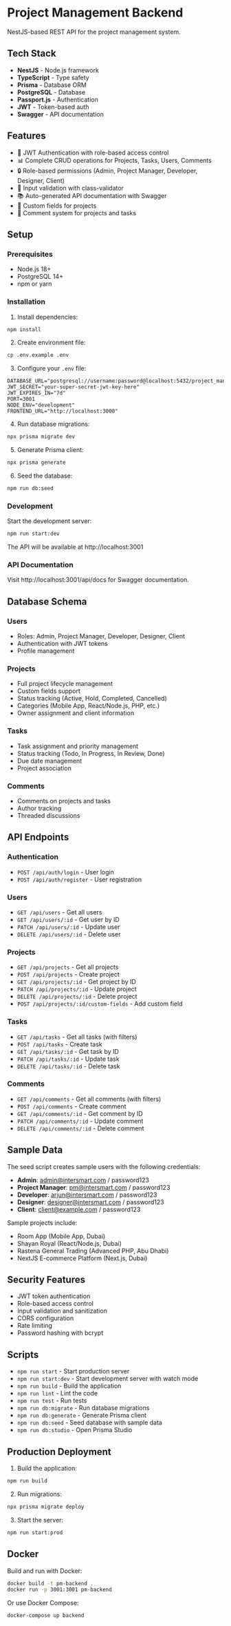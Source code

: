 # Project Management Backend

NestJS-based REST API for the project management system.

## Tech Stack

- **NestJS** - Node.js framework
- **TypeScript** - Type safety
- **Prisma** - Database ORM
- **PostgreSQL** - Database
- **Passport.js** - Authentication
- **JWT** - Token-based auth
- **Swagger** - API documentation

## Features

- 🔐 JWT Authentication with role-based access control
- 📊 Complete CRUD operations for Projects, Tasks, Users, Comments
- 🔒 Role-based permissions (Admin, Project Manager, Developer, Designer, Client)
- 📝 Input validation with class-validator
- 📚 Auto-generated API documentation with Swagger
- 🎯 Custom fields for projects
- 💬 Comment system for projects and tasks

## Setup

### Prerequisites
- Node.js 18+
- PostgreSQL 14+
- npm or yarn

### Installation

1. Install dependencies:
```bash
npm install
```

2. Create environment file:
```bash
cp .env.example .env
```

3. Configure your `.env` file:
```env
DATABASE_URL="postgresql://username:password@localhost:5432/project_management"
JWT_SECRET="your-super-secret-jwt-key-here"
JWT_EXPIRES_IN="7d"
PORT=3001
NODE_ENV="development"
FRONTEND_URL="http://localhost:3000"
```

4. Run database migrations:
```bash
npx prisma migrate dev
```

5. Generate Prisma client:
```bash
npx prisma generate
```

6. Seed the database:
```bash
npm run db:seed
```

### Development

Start the development server:
```bash
npm run start:dev
```

The API will be available at http://localhost:3001

### API Documentation

Visit http://localhost:3001/api/docs for Swagger documentation.

## Database Schema

### Users
- Roles: Admin, Project Manager, Developer, Designer, Client
- Authentication with JWT tokens
- Profile management

### Projects
- Full project lifecycle management
- Custom fields support
- Status tracking (Active, Hold, Completed, Cancelled)
- Categories (Mobile App, React/Node.js, PHP, etc.)
- Owner assignment and client information

### Tasks
- Task assignment and priority management
- Status tracking (Todo, In Progress, In Review, Done)
- Due date management
- Project association

### Comments
- Comments on projects and tasks
- Author tracking
- Threaded discussions

## API Endpoints

### Authentication
- `POST /api/auth/login` - User login
- `POST /api/auth/register` - User registration

### Users
- `GET /api/users` - Get all users
- `GET /api/users/:id` - Get user by ID
- `PATCH /api/users/:id` - Update user
- `DELETE /api/users/:id` - Delete user

### Projects
- `GET /api/projects` - Get all projects
- `POST /api/projects` - Create project
- `GET /api/projects/:id` - Get project by ID
- `PATCH /api/projects/:id` - Update project
- `DELETE /api/projects/:id` - Delete project
- `POST /api/projects/:id/custom-fields` - Add custom field

### Tasks
- `GET /api/tasks` - Get all tasks (with filters)
- `POST /api/tasks` - Create task
- `GET /api/tasks/:id` - Get task by ID
- `PATCH /api/tasks/:id` - Update task
- `DELETE /api/tasks/:id` - Delete task

### Comments
- `GET /api/comments` - Get all comments (with filters)
- `POST /api/comments` - Create comment
- `GET /api/comments/:id` - Get comment by ID
- `PATCH /api/comments/:id` - Update comment
- `DELETE /api/comments/:id` - Delete comment

## Sample Data

The seed script creates sample users with the following credentials:

- **Admin**: admin@intersmart.com / password123
- **Project Manager**: pm@intersmart.com / password123
- **Developer**: arjun@intersmart.com / password123
- **Designer**: designer@intersmart.com / password123
- **Client**: client@example.com / password123

Sample projects include:
- Room App (Mobile App, Dubai)
- Shayan Royal (React/Node.js, Dubai)
- Rastena General Trading (Advanced PHP, Abu Dhabi)
- NextJS E-commerce Platform (Next.js, Dubai)

## Security Features

- JWT token authentication
- Role-based access control
- Input validation and sanitization
- CORS configuration
- Rate limiting
- Password hashing with bcrypt

## Scripts

- `npm run start` - Start production server
- `npm run start:dev` - Start development server with watch mode
- `npm run build` - Build the application
- `npm run lint` - Lint the code
- `npm run test` - Run tests
- `npm run db:migrate` - Run database migrations
- `npm run db:generate` - Generate Prisma client
- `npm run db:seed` - Seed database with sample data
- `npm run db:studio` - Open Prisma Studio

## Production Deployment

1. Build the application:
```bash
npm run build
```

2. Run migrations:
```bash
npx prisma migrate deploy
```

3. Start the server:
```bash
npm run start:prod
```

## Docker

Build and run with Docker:
```bash
docker build -t pm-backend .
docker run -p 3001:3001 pm-backend
```

Or use Docker Compose:
```bash
docker-compose up backend
```